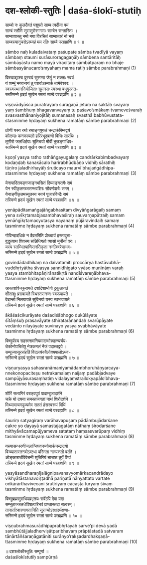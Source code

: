 # दश-श्लोकी-स्तुतिः | daśa-ślokī-stutiḥ

साम्बो नः कुलदैवतं पशुपते साम्ब त्वदीया वयं  
साम्बं स्तौमि सुरासुरोरगगणाः साम्बेन सन्तारिताः ।  
साम्बायास्तु नमो मया विरचितं साम्बात्परं नो भजे  
साम्बस्यानुचरोऽस्म्यहं मम रतिः साम्बे परब्रह्मणि ॥ १ ॥

sāmbo naḥ kuladaivataṃ paśupate sāmba tvadīyā vayaṃ  
sāmbaṃ staumi surāsuroragagaṇāḥ sāmbena santāritāḥ  
sāmbāyāstu namo mayā viracitaṃ sāmbātparaṃ no bhaje  
sāmbasyānucaro’smyahaṃ mama ratiḥ sāmbe parabrahmaṇi (1)

विष्ण्वाद्याश्च पुरत्रयं सुरगणा जेतुं न शक्ताः स्वयं  
यं शम्भुं भगवन्वयं तु पशवोऽस्माकं त्वमेवेश्वरः ।  
स्वस्वस्थाननियोजिताः सुमनसः स्वस्था बभूवुस्तत-  
स्तस्मिन्मे हृदयं सुखेन रमतां साम्बे परब्रह्मणि ॥ २ ॥

viṣṇvādyāśca puratrayaṃ suragaṇā jetuṃ na śaktāḥ svayaṃ  
yaṃ śambhuṃ bhagavanvayaṃ tu paśavo’smākaṃ tvameveśvaraḥ  
svasvasthānaniyojitāḥ sumanasaḥ svasthā babhūvustata-  
stasminme hṛdayaṃ sukhena ramatāṃ sāmbe parabrahmaṇi (2)

क्षोणी यस्य रथो रथाङ्गयुगलं चन्द्रार्कबिम्बद्वयं  
कोदण्डः कनकाचलो हरिरभूद्बाणो विधिः सारथिः ।  
तूणीरो जलधिर्हयाः श्रुतिचयो मौर्वी भुजङ्गाधिप-  
स्तस्मिन्मे हृदयं सुखेन रमतां साम्बे परब्रह्मणि ॥ ३ ॥

kṣoṇī yasya ratho rathāṅgayugalaṃ candrārkabimbadvayaṃ  
kodaṇḍaḥ kanakācalo harirabhūdbāṇo vidhiḥ sārathiḥ  
tūṇīro jaladhirhayāḥ śruticayo maurvī bhujaṅgādhipa-  
stasminme hṛdayaṃ sukhena ramatāṃ sāmbe parabrahmaṇi (3)

येनापादितमङ्गजाङ्गभसितं दिव्याङ्गरागैः समं  
येन स्वीकृतमब्जसम्भवशिरः सौवर्णपात्रैः समम् ।  
येनाङ्गीकृतमच्युतस्य नयनं पूजारविन्दैः समं  
तस्मिन्मे हृदयं सुखेन रमतां साम्बे परब्रह्मणि ॥ ४ ॥

yenāpāditamaṅgajāṅgabhasitaṃ divyāṅgarāgaiḥ samaṃ  
yena svīkṛtamabjasambhavaśiraḥ sauvarṇapātraiḥ samam  
yenāṅgīkṛtamacyutasya nayanaṃ pūjāravindaiḥ samaṃ  
tasminme hṛdayaṃ sukhena ramatāṃ sāmbe parabrahmaṇi (4)

गोविन्दादधिकं न दैवतमिति प्रोच्चार्य हस्तावुभा-  
वुद्धृत्याथ शिवस्य सन्निधिगतो व्यासो मुनीनां वरः ।  
यस्य स्तम्भितपाणिरानतिकृता नन्दीश्वरेणाभव-  
त्तस्मिन्मे हृदयं सुखेन रमतां साम्बे परब्रह्मणि ॥ ५ ॥

govindādadhikaṃ na daivatamiti proccārya hastāvubhā-  
vuddhṛtyātha śivasya sannidhigato vyāso munīnāṃ varaḥ  
yasya stambhitapāṇirānatikṛtā nandīśvareṇābhava-  
ttasminme hṛdayaṃ sukhena ramatāṃ sāmbe parabrahmaṇi (5)

आकाशश्चिकुरायते दशदिशाभोगो दुकूलायते  
शीतांशुः प्रसवायते स्थिरतरानन्दः स्वरूपायते ।  
वेदान्तो निलयायते सुविनयो यस्य स्वभावायते  
तस्मिन्मे हृदयं सुखेन रमतां साम्बे परब्रह्मणि ॥ ६ ॥

ākāśaścikurāyate daśadiśābhogo dukūlāyate  
śītāṃśuḥ prasavāyate sthiratarānandaḥ svarūpāyate  
vedānto nilayāyate suvinayo yasya svabhāvāyate  
tasminme hṛdayaṃ sukhena ramatāṃ sāmbe parabrahmaṇi (6)

विष्णुर्यस्य सहस्रनामनियमादम्भोरुहाण्यर्चय-  
न्नेकोनोपचितेषु नेत्रकमलं नैजं पदाब्जद्वये ।  
सम्पूज्यासुरसंहतिं विदलयंस्त्रैलोक्यपालोऽभव-  
त्तस्मिन्मे हृदयं सुखेन रमतां साम्बे परब्रह्मणि ॥ ७ ॥

viṣṇuryasya sahasranāmaniyamādambhoruhāṇyarcaya-  
nnekonopaciteṣu netrakamalaṃ naijaṃ padābjadvaye  
sampūjyāsurasaṃhatiṃ vidalayaṃstrailokyapālo’bhava-  
ttasminme hṛdayaṃ sukhena ramatāṃ sāmbe parabrahmaṇi (7)

शौरिं सत्यगिरं वराहवपुषं पादाम्बुजादर्शने  
चक्रे यो दयया समस्तजगतां नाथं शिरोदर्शने ।  
मिथ्यावाचमपूज्यमेव सततं हंसस्वरूपं विधिं  
तस्मिन्मे हृदयं सुखेन रमतां साम्बे परब्रह्मणि ॥ ८ ॥

śauriṃ satyagiraṃ varāhavapuṣaṃ pādāmbujādarśane  
cakre yo dayayā samastajagatāṃ nāthaṃ śirodarśane  
mithyāvācamapūjyameva satataṃ haṃsasvarūpaṃ vidhiṃ  
tasminme hṛdayaṃ sukhena ramatāṃ sāmbe parabrahmaṇi (8)

यस्यासन्धरणीजलाग्निपवनव्योमार्कचन्द्रादयो  
विख्यातास्तनवोऽष्टधा परिणता नान्यत्ततो वर्तते ।  
ओङ्कारार्थविवेचनी श्रुतिरियं चाचष्ट तुर्यं शिवं  
तस्मिन्मे हृदयं सुखेन रमतां साम्बे परब्रह्मणि ॥ ९ ॥

yasyāsandharaṇījalāgnipavanavyomārkacandrādayo  
vikhyātāstanavo’ṣṭadhā pariṇatā nānyattato vartate  
oṅkārārthavivecanī śrutiriyaṃ cācaṣṭa turyaṃ śivaṃ  
tasminme hṛdayaṃ sukhena ramatāṃ sāmbe parabrahmaṇi (9)

विष्णुब्रह्मसुराधिपप्रभृतयः सर्वेऽपि देवा यदा  
सम्भूताज्जलधेर्विषात्परिभवं प्राप्तास्तदा सत्वरम् ।  
तानार्ताञ्शरणागतानिति सुरान्योऽरक्षदर्धक्षणा-  
त्तस्मिन्मे हृदयं सुखेन रमतां साम्बे परब्रह्मणि ॥ १० ॥

viṣṇubrahmasurādhipaprabhṛtayaḥ sarve’pi devā yadā  
sambhūtājjaladherviṣātparibhavaṃ prāptāstadā satvaram  
tānārtāñśaraṇāgatāniti surānyo’rakṣadardhakṣaṇā-  
ttasminme hṛdayaṃ sukhena ramatāṃ sāmbe parabrahmaṇi (10)

॥ दशश्लोकीस्तुतिः सम्पूर्णा ॥  
daśaślokīstutiḥ sampūrṇā
